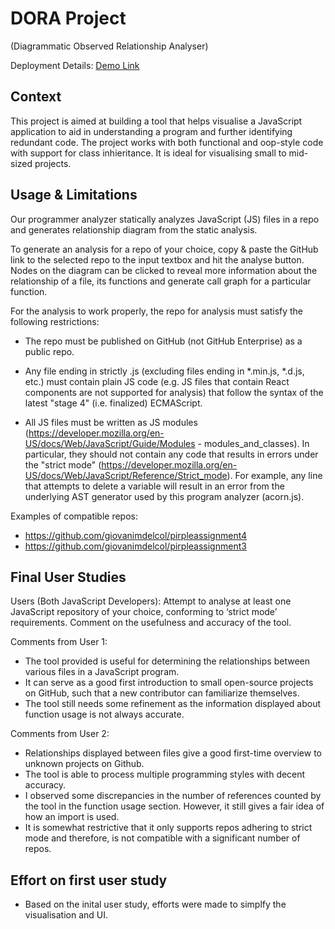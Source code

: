 # DORA Project

(Diagrammatic Observed Relationship Analyser)


Deployment Details: <a href="https://dora-rho.vercel.app/"> Demo Link </a>


## Context
This project is aimed at building a tool that helps visualise a JavaScript application to aid in understanding a program and further identifying redundant code.
The project works with both functional and oop-style code with support for class inhieritance. It is ideal for visualising small to mid-sized projects.

## Usage & Limitations

Our programmer analyzer statically analyzes JavaScript (JS) files in a repo and generates relationship diagram from the static analysis. 

To generate an analysis for a repo of your choice, copy & paste the GitHub link to the selected repo to the input textbox and hit the analyse button. Nodes on the diagram can be clicked to reveal more information about the relationship of a file, its functions and generate call graph for a particular function. 

For the analysis to work properly, the repo for analysis must satisfy the following restrictions:

* The repo must be published on GitHub (not GitHub Enterprise) as a public repo.

* Any file ending in strictly .js (excluding files ending in *.min.js, *.d.js, etc.) must contain plain JS code (e.g. JS files that contain React components are not supported for analysis) that follow the syntax of the latest "stage 4" (i.e. finalized) ECMAScript.

* All JS files must be written as JS modules (https://developer.mozilla.org/en-US/docs/Web/JavaScript/Guide/Modules - modules_and_classes). In particular, they should not contain any code that results in errors under the "strict mode" (https://developer.mozilla.org/en-US/docs/Web/JavaScript/Reference/Strict_mode). For example, any line that attempts to delete a variable will result in an error from the underlying AST generator used by this program analyzer (acorn.js).


Examples of compatible repos:
* https://github.com/giovanimdelcol/pirpleassignment4
* https://github.com/giovanimdelcol/pirpleassignment3

## Final User Studies
Users (Both JavaScript Developers): Attempt to analyse at least one JavaScript repository of your choice, conforming to ‘strict mode’ requirements. Comment on the usefulness and accuracy of the tool.

Comments from User 1:

* The tool provided is useful for determining the relationships between various files in a JavaScript program.
* It can serve as a good first introduction to small open-source projects on GitHub, such that a new contributor can familiarize themselves.
* The tool still needs some refinement as the information displayed about function usage is not always accurate.

Comments from User 2: 

* Relationships displayed between files give a good first-time overview to unknown projects on Github.
* The tool is able to process multiple programming styles with decent accuracy.
* I observed some discrepancies in the number of references counted by the tool in the function usage section. However, it still gives a fair idea of how an import is used.
* It is somewhat restrictive that it only supports repos adhering to strict mode and therefore, is not compatible with a significant number of repos.

## Effort on first user study

* Based on the inital user study, efforts were made to simplfy the visualisation and UI.



